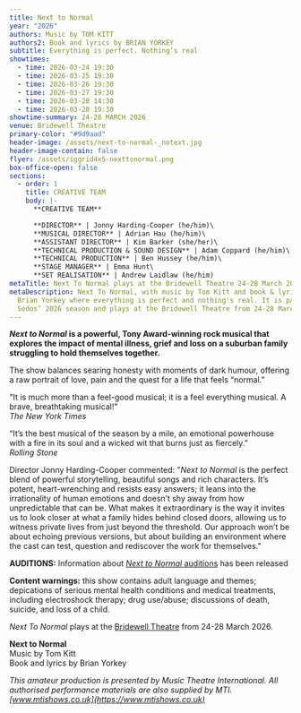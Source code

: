 ```yaml
---
title: Next to Normal
year: "2026"
authors: Music by TOM KITT
authors2: Book and lyrics by BRIAN YORKEY
subtitle: Everything is perfect. Nothing’s real
showtimes:
  - time: 2026-03-24 19:30
  - time: 2026-03-25 19:30
  - time: 2026-03-26 19:30
  - time: 2026-03-27 19:30
  - time: 2026-03-28 14:30
  - time: 2026-03-28 19:30
showtime-summary: 24-28 MARCH 2026
venue: Bridewell Theatre
primary-color: "#9d9aad"
header-image: /assets/next-to-normal-_notext.jpg
header-image-contain: false
flyer: /assets/iggrid4x5-nexttonormal.png
box-office-open: false
sections:
  - order: 1
    title: CREATIVE TEAM
    body: |-
      **CREATIVE TEAM**

      **DIRECTOR** | Jonny Harding-Cooper (he/him)\
      **MUSICAL DIRECTOR** | Adrian Hau (he/him)\
      **ASSISTANT DIRECTOR** | Kim Barker (she/her)\
      **TECHNICAL PRODUCTION & SOUND DESIGN** | Adam Coppard (he/him)\
      **TECHNICAL PRODUCTION** | Ben Hussey (he/him)\
      **STAGE MANAGER** | Emma Hunt\
      **SET REALISATION** | Andrew Laidlaw (he/him)
metaTitle: Next To Normal plays at the Bridewell Theatre 24-28 March 2026
metaDescription: Next To Normal, with music by Tom Kitt and book & lyrics by
  Brian Yorkey where everything is perfect and nothing's real. It is part of
  Sedos’ 2026 season and plays at the Bridewell Theatre from 24-28 March 2026
---
```

***Next to Normal* is a powerful, Tony Award-winning rock musical that explores the impact of mental illness, grief and loss on a suburban family struggling to hold themselves together.** 

The show balances searing honesty with moments of dark humour, offering a raw portrait of love, pain and the quest for a life that feels “normal.”

"It is much more than a feel-good musical; it is a feel everything musical. A brave, breathtaking musical!"\
*The New York Times*

“It’s the best musical of the season by a mile, an emotional powerhouse with a fire in its soul and a wicked wit that burns just as fiercely.”\
*Rolling Stone*

Director Jonny Harding-Cooper commented: "*Next to Normal* is the perfect blend of powerful storytelling, beautiful songs and rich characters. It’s potent, heart-wrenching and resists easy answers; it leans into the irrationality of human emotions and doesn’t shy away from how unpredictable that can be. What makes it extraordinary is the way it invites us to look closer at what a family hides behind closed doors, allowing us to witness private lives from just beyond the threshold. Our approach won’t be about echoing previous versions, but about building an environment where the cast can test, question and rediscover the work for themselves."

**AUDITIONS:** Information about [*Next to Normal* auditions](https://www.sedos.co.uk/events/next-to-normal-auditions) has been released

**Content warnings:** this show contains adult language and themes; depications of serious mental health conditions and medical treatments, including electroshock therapy; drug use/abuse; discussions of death, suicide, and loss of a child.

*Next To Normal* plays at the [Bridewell Theatre](https://www.sedos.co.uk/venues/bridewell) from 24-28 March 2026.

**Next to Normal**\
Music by Tom Kitt\
Book and lyrics by Brian Yorkey

*This amateur production is presented by Music Theatre International. All authorised performance materials are also supplied by MTI. [www.mtishows.co.uk](https://www.mtishows.co.uk)*
